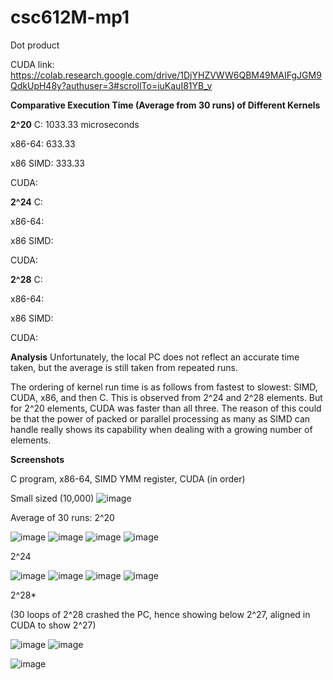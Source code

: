 # csc612M-mp1
Dot product

CUDA link: https://colab.research.google.com/drive/1DjYHZVWW6QBM49MAIFgJGM9QdkUpH48y?authuser=3#scrollTo=iuKauI81YB_v

**Comparative Execution Time (Average from 30 runs) of Different Kernels**

**2^20**
C: 1033.33 microseconds

x86-64: 633.33

x86 SIMD: 333.33

CUDA:

**2^24**
C:

x86-64: 

x86 SIMD:

CUDA:

**2^28**
C:

x86-64: 

x86 SIMD:

CUDA:

**Analysis**
Unfortunately, the local PC does not reflect an accurate time taken, but the average is still taken from repeated runs.

The ordering of kernel run time is as follows from fastest to slowest: SIMD, CUDA, x86, and then C. This is observed from 2^24 and 2^28 elements. But for 2^20 elements, CUDA was faster than all three. The reason of this could be that the power of packed or parallel processing as many as SIMD can handle really shows its capability when dealing with a growing number of elements.


**Screenshots**

C program, x86-64, SIMD YMM register, CUDA (in order)


Small sized (10,000)
![image](https://github.com/jwong2023/csc612M-mp1/assets/140816677/2c47f400-0db7-4d72-9102-ba015d12ffbc)

Average of 30 runs:
2^20

![image](https://github.com/jwong2023/csc612M-mp1/assets/140816677/c8a20486-75ad-4042-95b0-5a5e3912a508)
![image](https://github.com/jwong2023/csc612M-mp1/assets/140816677/11178b84-c53e-43ee-a766-2070e04e0937)
![image](https://github.com/jwong2023/csc612M-mp1/assets/140816677/e433241a-e1a1-4084-8214-4e956e00348a)
![image](https://github.com/jwong2023/csc612M-mp1/assets/140816677/f4e0c7ab-07fc-49cd-9006-773ba38cc2ce)

2^24

![image](https://github.com/jwong2023/csc612M-mp1/assets/140816677/05ad7a9e-17b7-4826-9734-fb2d84446e0a)
![image](https://github.com/jwong2023/csc612M-mp1/assets/140816677/f0475b65-19b9-49f2-b9a1-0e3237a8f56e)
![image](https://github.com/jwong2023/csc612M-mp1/assets/140816677/5fac3f90-32d6-4849-872b-3301d15588ec)
![image](https://github.com/jwong2023/csc612M-mp1/assets/140816677/82720669-b140-4d10-93e3-7440b5aeedb4)


2^28*

(30 loops of 2^28 crashed the PC, hence showing below 2^27, aligned in CUDA to show 2^27)

![image](https://github.com/jwong2023/csc612M-mp1/assets/140816677/c7035589-755a-4a7b-9691-f37a25f80191)
![image](https://github.com/jwong2023/csc612M-mp1/assets/140816677/a8d2fb97-453c-40ab-bd42-c9341a7df82a)

![image](https://github.com/jwong2023/csc612M-mp1/assets/140816677/a0bd2e52-337f-4d03-87e7-64c23320523f)







